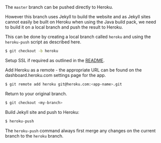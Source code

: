 The `master` branch can be pushed directly to Heroku.

However this branch uses Jekyll to build the website and as Jekyll sites cannot easily be built on Heroku when using the Java build pack, we need to build it on a local branch and push the result to Heroku.

This can be done by creating a local branch called `heroku` and using the `heroku-push` script as described here.

```bash
$ git checkout -b heroku
```

Setup SSL if required as outlined in the [README](https://github.com/george-hawkins/authsite/tree/jekyll#ssl).

Add Heroku as a remote - the appropriate URL can be found on the dashboard.heroku.com settings page for the app.

```bash
$ git remote add heroku git@heroku.com:<app-name>.git
```

Return to your original branch.

```bash
$ git checkout <my-branch>
```

Build Jekyll site and push to Heroku:

```bash
$ heroku-push
```

The `heroku-push` command always first merge any changes on the current branch to the `heroku` branch.
